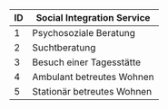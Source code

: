 | ID | Social Integration Service |
|----|----------------------------|
| 1  | Psychosoziale Beratung     |
| 2  | Suchtberatung              |
| 3  | Besuch einer Tagesstätte   |
| 4  | Ambulant betreutes Wohnen  |
| 5  | Stationär betreutes Wohnen |
